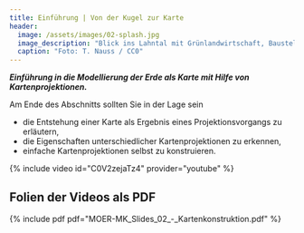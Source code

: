 ```yaml
---
title: Einführung | Von der Kugel zur Karte
header:
  image: /assets/images/02-splash.jpg
  image_description: "Blick ins Lahntal mit Grünlandwirtschaft, Baustelle für Stromtrassen und Regenbogen."
  caption: "Foto: T. Nauss / CC0"
---
```


***Einführung in die Modellierung der Erde als Karte mit Hilfe von Kartenprojektionen.***
<!--more-->

Am Ende des Abschnitts sollten Sie in der Lage sein

  * die Entstehung einer Karte als Ergebnis eines Projektionsvorgangs zu erläutern,
  * die Eigenschaften unterschiedlicher Kartenprojektionen zu erkennen,
  * einfache Kartenprojektionen selbst zu konstruieren.

{% include video id="C0V2zejaTz4" provider="youtube" %}

## Folien der Videos als PDF
{% include pdf pdf="MOER-MK_Slides_02_-_Kartenkonstruktion.pdf" %}
